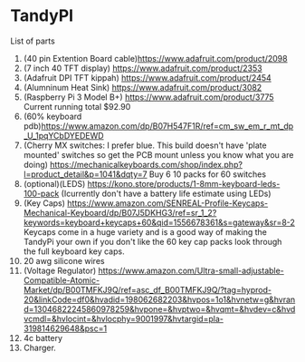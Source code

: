 # TandyPI
List of parts
1. (40 pin Extention Board cable)https://www.adafruit.com/product/2098
2. (7 inch 40 TFT display) https://www.adafruit.com/product/2353
3. (Adafruit DPI TFT kippah) https://www.adafruit.com/product/2454
4. (Alumninum Heat Sink) https://www.adafruit.com/product/3082
5. (Raspberry Pi 3 Model B+) https://www.adafruit.com/product/3775 
Current running total $92.90
6. (60% keyboard pdb)https://www.amazon.com/dp/B07H547F1R/ref=cm_sw_em_r_mt_dp_U_1pqYCbDYEDEWD
7. (Cherry MX switches: I prefer blue. This build doesn't have 'plate mounted' switches so get the PCB mount unless you know what you are doing) https://mechanicalkeyboards.com/shop/index.php?l=product_detail&p=1041&dqty=7 Buy 6 10 packs for 60 switches
8. (optional)(LEDS) https://kono.store/products/1-8mm-keyboard-leds-100-pack (Icurrently don't have a battery life estimate using LEDs)
9. (Key Caps) https://www.amazon.com/SENREAL-Profile-Keycaps-Mechanical-Keyboard/dp/B07J5DKHG3/ref=sr_1_2?keywords=keyboard+keycaps+60&qid=1556678361&s=gateway&sr=8-2  
Keycaps come in a huge variety and is a good way of making the TandyPi your own if you don't like the 60 key cap packs look through the full keyboard key caps.
10. 20 awg silicone wires
11. (Voltage Regulator) https://www.amazon.com/Ultra-small-adjustable-Compatible-Atomic-Market/dp/B00TMFKJ9Q/ref=asc_df_B00TMFKJ9Q/?tag=hyprod-20&linkCode=df0&hvadid=198062682203&hvpos=1o1&hvnetw=g&hvrand=13046822245860978259&hvpone=&hvptwo=&hvqmt=&hvdev=c&hvdvcmdl=&hvlocint=&hvlocphy=9001997&hvtargid=pla-319814629648&psc=1 
12. 4c battery
13. Charger.
